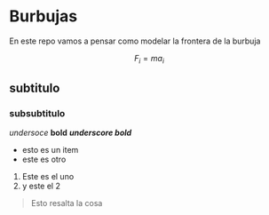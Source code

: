 # Burbujas

En este repo vamos a pensar como modelar la frontera de la burbuja


$$
\begin{equation}
F_i = m a_i
\end{equation}
$$

## subtitulo

### subsubtitulo

_undersoce_
__bold__
___underscore bold___

* esto es un item
* este es otro

1. Este es el uno
2. y este el 2

> Esto resalta la cosa
